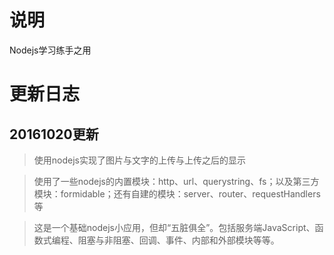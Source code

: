 # 说明
Nodejs学习练手之用

# 更新日志
## 20161020更新
>使用nodejs实现了图片与文字的上传与上传之后的显示

>使用了一些nodejs的内置模块：http、url、querystring、fs；以及第三方模块：formidable；还有自建的模块：server、router、requestHandlers等

>这是一个基础nodejs小应用，但却“五脏俱全”。包括服务端JavaScript、函数式编程、阻塞与非阻塞、回调、事件、内部和外部模块等等。
